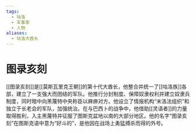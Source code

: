 ```yaml
---
tags:
  - 咕洛
  - 军事家
  - 人物
aliases:
  - 咕洛大酋长
---
```

# 图录亥刻

[[图录亥刻]]是[[莫斯瓦里克王朝]]的第十代大酋长，他整合并统一了[[咕洛族]]各部，建立了一支强大而团结的军队。他推行分封制度、保障奴隶权利并建立奴隶兵制度，同时暗中向黑蔑特中央称臣以麻痹对方。他设立了情报机构“末洛法组织”和独立于长老会的军队，加强统治。在与巴西卜的战争中，他借助[[灵语者]]的力量取得胜利，入主黑蔑特并征服了图斯克盆地以南的大部分地区。他的名字“图录亥刻”在图斯克语中意为“好斗的”，是他因在战场上勇猛搏杀而得的外号。